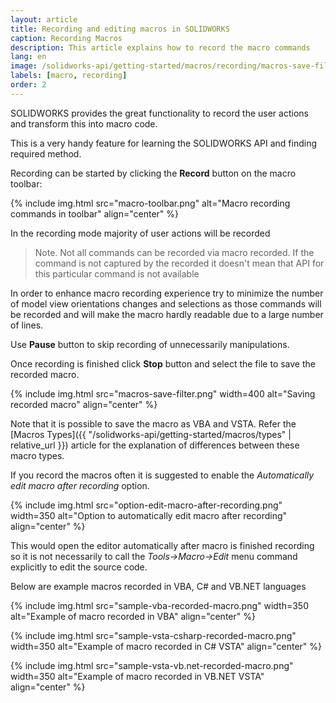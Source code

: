 ```yaml
---
layout: article
title: Recording and editing macros in SOLIDWORKS
caption: Recording Macros
description: This article explains how to record the macro commands
lang: en
image: /solidworks-api/getting-started/macros/recording/macros-save-filter.png
labels: [macro, recording]
order: 2
---
```

SOLIDWORKS provides the great functionality to record the user actions and transform this into macro code.

This is a very handy feature for learning the SOLIDWORKS API and finding required method.

Recording can be started by clicking the **Record** button on the macro toolbar:

{% include img.html src="macro-toolbar.png" alt="Macro recording commands in toolbar" align="center" %}

In the recording mode majority of user actions will be recorded

> Note. Not all commands can be recorded via macro recorded. If the command is not captured by the recorded it doesn't mean that API for this particular command is not available

In order to enhance macro recording experience try to minimize the number of model view orientations changes and selections as those commands will be recorded and will make the macro hardly readable due to a large number of lines.

Use **Pause** button to skip recording of unnecessarily manipulations.

Once recording is finished click **Stop** button and select the file to save the recorded macro.

{% include img.html src="macros-save-filter.png" width=400 alt="Saving recorded macro" align="center" %}

Note that it is possible to save the macro as VBA and VSTA. Refer the [Macros Types]({{ "/solidworks-api/getting-started/macros/types" | relative_url }}) article for the explanation of differences between these macro types.

If you record the macros often it is suggested to enable the *Automatically edit macro after recording* option.

{% include img.html src="option-edit-macro-after-recording.png" width=350 alt="Option to automatically edit macro after recording" align="center" %}

This would open the editor automatically after macro is finished recording so it is not necessarily to call the *Tools->Macro->Edit* menu command explicitly to edit the source code.

Below are example macros recorded in VBA, C# and VB.NET languages

{% include img.html src="sample-vba-recorded-macro.png" width=350 alt="Example of macro recorded in VBA" align="center" %}

{% include img.html src="sample-vsta-csharp-recorded-macro.png" width=350 alt="Example of macro recorded in C# VSTA" align="center" %}

{% include img.html src="sample-vsta-vb.net-recorded-macro.png" width=350 alt="Example of macro recorded in VB.NET VSTA" align="center" %}
